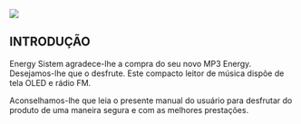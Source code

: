 ![](http://static.energysistem.com/images/manuals/39180/54bf830b2df6d.jpg )

## INTRODUÇÃO

Energy Sistem agradece-lhe a compra do seu novo MP3 Energy. Desejamos-lhe que o desfrute. Este compacto leitor de música dispõe de
tela OLED e rádio FM.

Aconselhamos-lhe que leia o presente manual do usuário para desfrutar do produto de uma maneira segura e com as melhores prestações.
